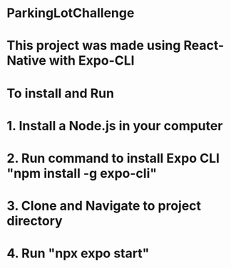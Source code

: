 # ParkingLotChallenge

# This project was made using React-Native with Expo-CLI

# To install and Run

# 1. Install a Node.js in your computer

# 2. Run command to install Expo CLI "npm install -g expo-cli"

# 3. Clone and Navigate to project directory

# 4. Run "npx expo start"



